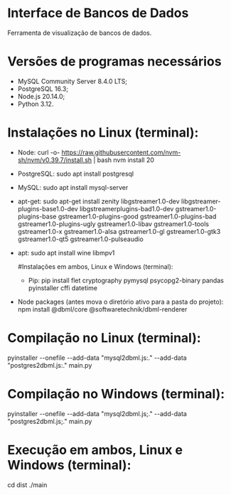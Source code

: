 # Interface de Bancos de Dados
Ferramenta de visualização de bancos de dados.

# Versões de programas necessários
- MySQL Community Server 8.4.0 LTS;
- PostgreSQL 16.3;
- Node.js 20.14.0;
- Python 3.12.

# Instalações no Linux (terminal):
- Node:
curl -o- https://raw.githubusercontent.com/nvm-sh/nvm/v0.39.7/install.sh | bash
nvm install 20

- PostgreSQL:
sudo apt install postgresql

- MySQL:
sudo apt install mysql-server

- apt-get:
sudo apt-get install zenity libgstreamer1.0-dev libgstreamer-plugins-base1.0-dev libgstreamerplugins-bad1.0-dev gstreamer1.0-plugins-base gstreamer1.0-plugins-good gstreamer1.0-plugins-bad gstreamer1.0-plugins-ugly gstreamer1.0-libav gstreamer1.0-tools gstreamer1.0-x gstreamer1.0-alsa gstreamer1.0-gl gstreamer1.0-gtk3 gstreamer1.0-qt5 gstreamer1.0-pulseaudio

- apt:
sudo apt install wine libmpv1 

  #Instalações em ambos, Linux e Windows (terminal):
  - Pip:
pip install flet cryptography pymysql psycopg2-binary pandas pyinstaller cffi datetime

- Node packages (antes mova o diretório ativo para a pasta do projeto):
npm install @dbml/core @softwaretechnik/dbml-renderer

# Compilação no Linux (terminal):
pyinstaller --onefile --add-data "mysql2dbml.js:." --add-data "postgres2dbml.js:." main.py

# Compilação no Windows (terminal):
pyinstaller --onefile --add-data "mysql2dbml.js;." --add-data "postgres2dbml.js;." main.py

# Execução em ambos, Linux e Windows (terminal):
cd dist
./main
